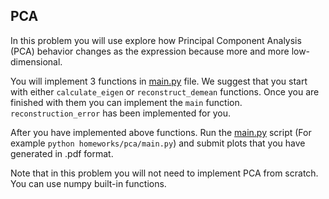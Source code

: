## PCA
In this problem you will use explore how Principal Component Analysis (PCA) behavior changes as the expression because more and more low-dimensional.

You will implement 3 functions in [main.py](./main.py) file.
We suggest that you start with either `calculate_eigen` or `reconstruct_demean` functions.
Once you are finished with them you can implement the `main` function. `reconstruction_error` has been implemented for you.

After you have implemented above functions. Run the [main.py](./main.py) script (For example `python homeworks/pca/main.py`) and submit plots that you have generated in .pdf format.

Note that in this problem you will not need to implement PCA from scratch. You can use numpy built-in functions.
